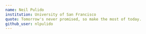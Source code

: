 ```yaml
---
name: Neil Pulido
institution: University of San Francisco
quote: Tomorrow's never promised, so make the most of today.
github_user: nlpulido
---
```

